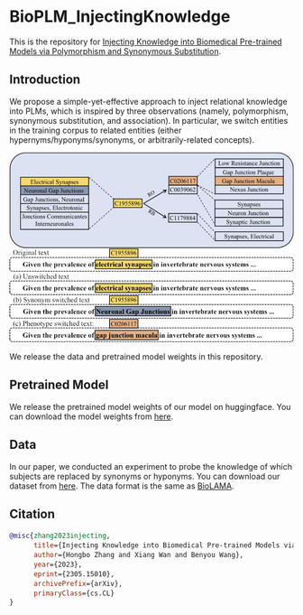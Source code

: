 # BioPLM_InjectingKnowledge

This is the repository for [Injecting Knowledge into Biomedical Pre-trained Models via Polymorphism and Synonymous Substitution](https://arxiv.org/abs/2305.15010).

## Introduction
We propose a simple-yet-effective approach to inject relational knowledge into PLMs, which is inspired by three observations (namely, polymorphism, synonymous substitution, and association). In particular, we switch entities in the training corpus to related entities (either hypernyms/hyponyms/synonyms, or arbitrarily-related concepts).

<div align=center>
<img src="pics/intro.png" width = "640" alt="HuatuoGPT" align=center/>
</div>

We release the data and pretrained model weights in this repository.


## Pretrained Model
We release the pretrained model weights of our model on huggingface. You can download the model weights from [here](https://huggingface.co/StevenZHB/Bio-Inject-Bert).

## Data
In our paper, we conducted an experiment to probe the knowledge of which subjects are replaced by synonyms or hyponyms. You can download our dataset from [here](data/additional_triples.zip). The data format is the same as [BioLAMA](https://github.com/dmis-lab/BioLAMA). 


## Citation
```bibtex
@misc{zhang2023injecting,
      title={Injecting Knowledge into Biomedical Pre-trained Models via Polymorphism and Synonymous Substitution}, 
      author={Hongbo Zhang and Xiang Wan and Benyou Wang},
      year={2023},
      eprint={2305.15010},
      archivePrefix={arXiv},
      primaryClass={cs.CL}
}
```